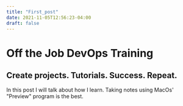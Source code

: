 ```yaml
---
title: "First_post"
date: 2021-11-05T12:56:23-04:00
draft: false
---
```

# Off the Job DevOps Training
## Create projects. Tutorials. Success. Repeat.
In this post I will talk about how I learn. Taking notes using MacOs' "Preview" program is the best.

